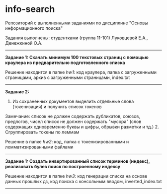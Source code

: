 # info-search
Репозиторий с выполненными заданиями по дисциплине "Основы информационного поиска"

Задания выполнены: студентками (группа 11-101) Луковцевой Е.А., Денежкиной О.А.
________________________________________________
**Задание 1: Скачать минимум 100 текстовых страниц с помощью краулера из  предварительно  подготовленного списка**

Решение находится в папке _hw1_: код краулера, папка с загруженными страницами, архив с загруженными страницами, index.txt
________________________________________________
**Задание 2:**
1. Из сохраненных документов выделить отдельные слова (токенизация) и получить список токенов

Замечание:
список не должен содержать дубликатов, союзов, предлогов, чисел
список не должен  содержать "мусора" (слов содержащих одновременно буквы и цифры, обрывки разметки и тд.)
2. Сгруппировать токены по леммам

Решение в папке _hw2_: код, папка с токенизированными и лемматизированными файлами 
________________________________________________
**Задание 1: Создать инвертированный список терминов (индекс), реализовать булев поиск по построенному индексу**

Решение находится в папке _hw3_: код генерации списка на основе данных прошлых дз, код поиска с консольным вводом, inverted_index.txt
________________________________________________